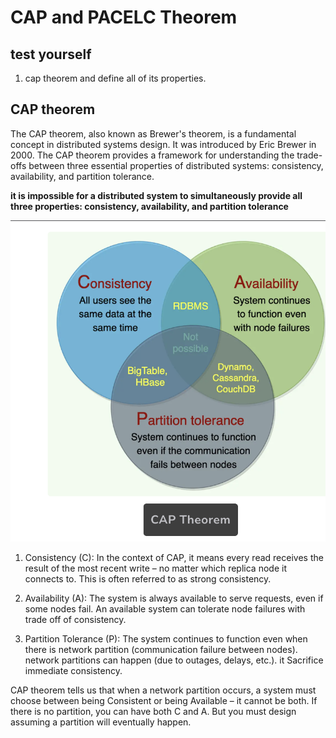 # CAP and PACELC Theorem
## test yourself
1. cap theorem and define all of its properties.

## CAP theorem
The CAP theorem, also known as Brewer's theorem, is a fundamental concept in distributed systems design. It was introduced by Eric Brewer in 2000. The CAP theorem provides a framework for understanding the trade-offs between three essential properties of distributed systems: consistency, availability, and partition tolerance.

**it is impossible for a distributed system to simultaneously provide all three properties: consistency, availability, and partition tolerance**

![cap](/assets/images/cap-thorem.png)

1. Consistency (C): In the context of CAP, it means every read receives the result of the most recent write – no matter which replica node it connects to. This is often referred to as strong consistency.

2. Availability (A): The system is always available to serve requests, even if some nodes fail. An available system can tolerate node failures with trade off of consistency.

3. Partition Tolerance (P): The system continues to function even when there is network partition (communication failure between nodes). network partitions can happen (due to outages, delays, etc.). it Sacrifice immediate consistency.

CAP theorem tells us that when a network partition occurs, a system must choose between being Consistent or being Available – it cannot be both. If there is no partition, you can have both C and A. But you must design assuming a partition will eventually happen.
